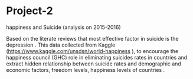# Project-2
happiness and Suicide (analysis on 2015-2016)

Based on the literate reviews that most effective factor in suicide is the depression .
This data collected from Kaggle (https://www.kaggle.com/unsdsn/world-happiness ),
to encourage the happiness council (GHC) role in eliminating suicides rates in countries and 
extract hidden relationship between suicide rates and demographic and economic factors, freedom levels,
happiness levels of countries .
